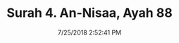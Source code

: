 ---
title       : "Surah 4. An-Nisaa, Ayah 88"
date        : 7/25/2018 2:52:41 PM
draft       : false
type        : "quran"
layout      : "compare"
BookCode    : "CMP"
SurahNumber : "4"
AyahNumber  : "88"
TotalAyah   : "176"
---